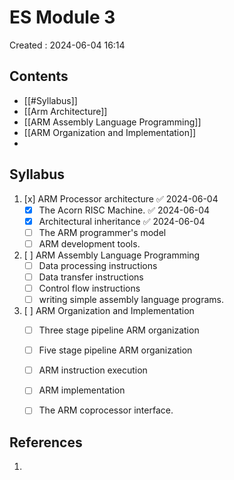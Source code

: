 # ES Module 3
Created : 2024-06-04 16:14


## Contents
- [[#Syllabus]]
- [[Arm Architecture]]
- [[ARM Assembly Language Programming]]
- [[ARM Organization and Implementation]]
- 
## Syllabus
1. [x] ARM Processor architecture ✅ 2024-06-04
	- [x] The Acorn RISC Machine. ✅ 2024-06-04
	- [x] Architectural inheritance ✅ 2024-06-04
	- [ ] The ARM programmer's model
	- [ ] ARM development tools.

1. [ ] ARM Assembly Language Programming
	- [ ]  Data processing instructions
	- [ ] Data transfer instructions
	- [ ] Control flow instructions
	- [ ] writing simple assembly language programs.

1. [ ] ARM Organization and Implementation
	- [ ] Three stage pipeline ARM organization
	- [ ] Five stage pipeline ARM organization
	- [ ] ARM instruction execution
	- [ ] ARM implementation
	- [ ] The ARM coprocessor interface. 






## References
1. 